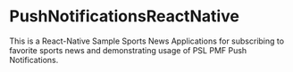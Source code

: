 # PushNotificationsReactNative
This is a React-Native Sample Sports News Applications for subscribing to favorite sports news and demonstrating usage of PSL PMF Push Notifications.
